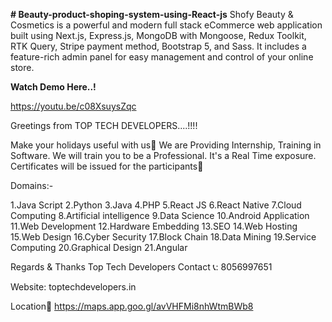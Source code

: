 **# Beauty-product-shoping-system-using-React-js**
Shofy Beauty &amp; Cosmetics is a powerful and modern full stack eCommerce web application built using Next.js, Express.js, MongoDB with Mongoose, Redux Toolkit, RTK Query, Stripe payment method, Bootstrap 5, and Sass. It includes a feature-rich admin panel for easy management and control of your online store.

**Watch Demo Here..!**

https://youtu.be/c08XsuysZqc

Greetings from  TOP TECH DEVELOPERS....!!!!


Make your holidays useful with us🌟 We are Providing Internship, Training in Software. 
We will train you to be a Professional. It's a Real Time exposure. 
 Certificates will be issued for the participants🌟


Domains:-

1.Java Script
2.Python
3.Java
4.PHP
5.React JS
6.React Native
7.Cloud Computing
8.Artificial intelligence
9.Data Science
10.Android Application
11.Web Development
12.Hardware Embedding
13.SEO
14.Web Hosting
15.Web Design
16.Cyber Security
17.Block Chain
18.Data Mining
19.Service Computing
20.Graphical Design
21.Angular


Regards & Thanks
Top Tech Developers
Contact 📞: 8056997651

Website: toptechdevelopers.in

Location📍
https://maps.app.goo.gl/avVHFMi8nhWtmBWb8
